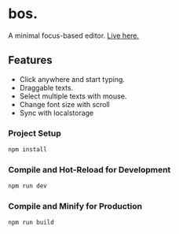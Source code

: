 # bos.

A minimal focus-based editor. 
[Live here.](https://bos-editor.vercel.app/) 

## Features

- Click anywhere and start typing.
- Draggable texts.
- Select multiple texts with mouse. 
- Change font size with scroll
- Sync with localstorage

### Project Setup

```sh
npm install
```

### Compile and Hot-Reload for Development

```sh
npm run dev
```

### Compile and Minify for Production

```sh
npm run build
```

